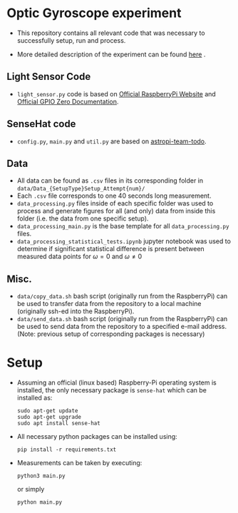 # Optic Gyroscope experiment
- This repository contains all relevant code that was necessary to successfully setup, 
run and process.

- More detailed description of the experiment can be found [here](https://www.overleaf.com/read/ztjhhqszvwpp) .


## Light Sensor Code
- `light_sensor.py` code is based on [Official RaspberryPi Website](https://projects.raspberrypi.org/en/projects/physical-computing/10)
and [Official GPIO Zero Documentation](https://gpiozero.readthedocs.io/en/stable/api_input.html).


## SenseHat code
- `config.py`, `main.py` and `util.py` are based on [astropi-team-todo](https://github.com/MartinOpat/astropi).


## Data
- All data can be found as `.csv` files in its corresponding folder in `data/Data_{SetupType}Setup_Attempt{num}/`
- Each `.csv` file corresponds to one 40 seconds long measurement.
- `data_processing.py` files inside of each specific folder was used to process and generate figures for 
    all (and only) data from inside this folder (i.e. the data from one specific setup).
- `data_processing_main.py` is the base template for all `data_processing.py` files.
- `data_processing_statistical_tests.ipynb` jupyter notebook was used to determine if significant
    statistical difference is present between measured data points for $\omega = 0$ and $\omega \neq 0$


## Misc.
 - `data/copy_data.sh` bash script (originally run from the RaspberryPi) can be used to transfer data from the repository
    to a local machine (originally ssh-ed into the RaspberryPi).
 - `data/send_data.sh` bash script (originally run from the RaspberryPi) can be used to send data from the repository
    to a specified e-mail address. (Note: previous setup of corresponding packages is necessary)


# Setup
- Assuming an official (linux based) Raspberry-Pi operating system is installed, the only 
    necessary package is `sense-hat` which can be installed as: 
    ```console
    sudo apt-get update
    sudo apt-get upgrade
    sudo apt install sense-hat
    ```
- All necessary python packages can be installed using:
    ```console
    pip install -r requirements.txt
    ```
- Measurements can be taken by executing:
    ```console
    python3 main.py
    ```
  or simply
    ```console
    python main.py
    ```